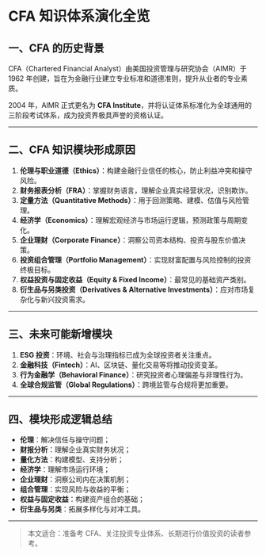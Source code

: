# CFA 知识体系演化全览

## 一、CFA 的历史背景

CFA（Chartered Financial Analyst）由美国投资管理与研究协会（AIMR）于 1962 年创建，旨在为金融行业建立专业标准和道德准则，提升从业者的专业素质。

2004 年，AIMR 正式更名为 **CFA Institute**，并将认证体系标准化为全球通用的三阶段考试体系，成为投资界极具声誉的资格认证。

---

## 二、CFA 知识模块形成原因

1. **伦理与职业道德（Ethics）**：构建金融行业信任的核心，防止利益冲突和操守风险。
2. **财务报表分析（FRA）**：掌握财务语言，理解企业真实经营状况，识别欺诈。
3. **定量方法（Quantitative Methods）**：用于回测策略、建模、估值与风险管理。
4. **经济学（Economics）**：理解宏观经济与市场运行逻辑，预测政策与周期变化。
5. **企业理财（Corporate Finance）**：洞察公司资本结构、投资与股东价值决策。
6. **投资组合管理（Portfolio Management）**：实现财富配置与风险控制的投资终极目标。
7. **权益投资与固定收益（Equity & Fixed Income）**：最常见的基础资产类别。
8. **衍生品与另类投资（Derivatives & Alternative Investments）**：应对市场复杂化与新兴投资需求。

---

## 三、未来可能新增模块

1. **ESG 投资**：环境、社会与治理指标已成为全球投资者关注重点。
2. **金融科技（Fintech）**：AI、区块链、量化交易等将推动投资变革。
3. **行为金融学（Behavioral Finance）**：研究投资者心理偏差与非理性行为。
4. **全球合规监管（Global Regulations）**：跨境监管与合规将更加重要。

---

## 四、模块形成逻辑总结

- **伦理**：解决信任与操守问题；
- **财报分析**：理解企业真实财务状况；
- **量化方法**：构建模型、支持分析；
- **经济学**：理解市场运行环境；
- **企业理财**：洞察公司内在决策机制；
- **组合管理**：实现风险与收益的平衡；
- **权益与固定收益**：构建资产组合的基础；
- **衍生品与另类**：拓展多样化与对冲工具。

---

> 本文适合：准备考 CFA、关注投资专业体系、长期进行价值投资的读者参考。
